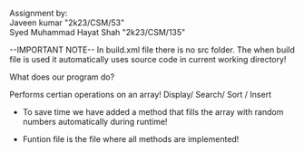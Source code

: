 Assignment by:<br>Javeen kumar "2k23/CSM/53" <br>
               Syed Muhammad Hayat Shah "2k23/CSM/135"

--IMPORTANT NOTE--
In build.xml file there is no src folder. The when build file is used it automatically uses source code in current working directory!

What does our program do?

Performs certian operations on an array!
Display/ Search/ Sort / Insert
- To save time we have added a method that fills the array with random numbers automatically during runtime!

- Funtion file is the file where all methods are implemented!
